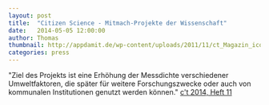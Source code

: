 ```yaml
---
layout: post
title:  "Citizen Science - Mitmach-Projekte der Wissenschaft"
date:   2014-05-05 12:00:00
author: Thomas
thumbnail: http://appdamit.de/wp-content/uploads/2011/11/ct_Magazin_icon.jpg
categories: press
---
```

"Ziel des Projekts ist eine Erhöhung der Messdichte verschiedener Umweltfaktoren, die später für weitere Forschungszwecke oder auch von kommunalen Institutionen genutzt werden können."
<a href="https://shop.heise.de/katalog/forschung-182">c't 2014, Heft 11</a>
